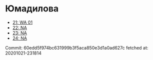 # Юмадилова
- [21: WA 01](21.md)
- [22: NA](22.md)
- [23: NA](23.md)
- [24: NA](24.md)

Commit: 60edd5f974bc631999b3f5aca850e3d1a0ad627c
 fetched at: 20201021-231814
